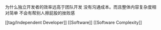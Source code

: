 为什么独立开发者的效率远高于团队开发
没有沟通成本。而且整体内容复杂度相对简单
不会有帮别人擦屁股的挫败感

[[tag/Independent Developer]] [[Software]] [[Software Complexity]]
